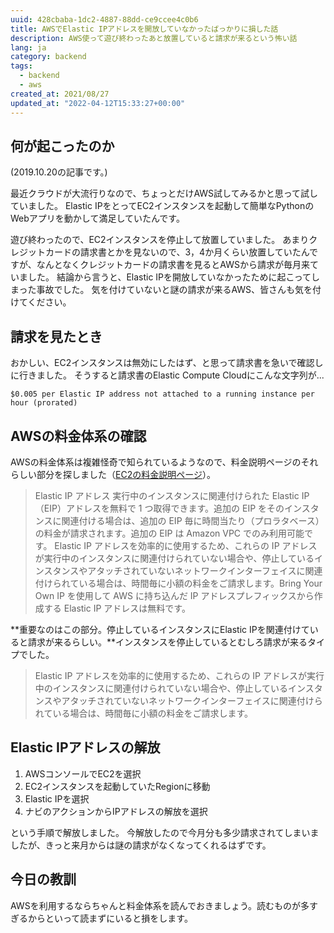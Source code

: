 ```yaml
---
uuid: 428cbaba-1dc2-4887-88dd-ce9ccee4c0b6
title: AWSでElastic IPアドレスを開放していなかったばっかりに損した話
description: AWS使って遊び終わったあと放置していると請求が来るという怖い話
lang: ja
category: backend
tags:
  - backend
  - aws
created_at: 2021/08/27
updated_at: "2022-04-12T15:33:27+00:00"
---
```


## 何が起こったのか

(2019.10.20の記事です。)

最近クラウドが大流行りなので、ちょっとだけAWS試してみるかと思って試していました。
Elastic IPをとってEC2インスタンスを起動して簡単なPythonのWebアプリを動かして満足していたんです。

遊び終わったので、EC2インスタンスを停止して放置していました。
あまりクレジットカードの請求書とかを見ないので、3，4か月くらい放置していたんですが、なんとなくクレジットカードの請求書を見るとAWSから請求が毎月来ていました。
結論から言うと、Elastic IPを開放していなかったために起こってしまった事故でした。
気を付けていないと謎の請求が来るAWS、皆さんも気を付けてください。

## 請求を見たとき

おかしい、EC2インスタンスは無効にしたはず、と思って請求書を急いで確認しに行きました。
そうすると請求書のElastic Compute Cloudにこんな文字列が...

```
$0.005 per Elastic IP address not attached to a running instance per hour (prorated)
```

## AWSの料金体系の確認

AWSの料金体系は複雑怪奇で知られているようなので、料金説明ページのそれらしい部分を探しました（[EC2の料金説明ページ](https://aws.amazon.com/jp/ec2/pricing/on-demand/)）。

> Elastic IP アドレス
> 実行中のインスタンスに関連付けられた Elastic IP（EIP）アドレスを無料で 1 つ取得できます。追加の EIP をそのインスタンスに関連付ける場合は、追加の EIP 毎に時間当たり（プロラタベース）の料金が請求されます。追加の EIP は Amazon VPC でのみ利用可能です。
> Elastic IP アドレスを効率的に使用するため、これらの IP アドレスが実行中のインスタンスに関連付けられていない場合や、停止しているインスタンスやアタッチされていないネットワークインターフェイスに関連付けられている場合は、時間毎に小額の料金をご請求します。Bring Your Own IP を使用して AWS に持ち込んだ IP アドレスプレフィックスから作成する Elastic IP アドレスは無料です。

**重要なのはこの部分。停止しているインスタンスにElastic IPを関連付けていると請求が来るらしい。**インスタンスを停止しているとむしろ請求が来るタイプでした。

> Elastic IP アドレスを効率的に使用するため、これらの IP アドレスが実行中のインスタンスに関連付けられていない場合や、停止しているインスタンスやアタッチされていないネットワークインターフェイスに関連付けられている場合は、時間毎に小額の料金をご請求します。

## Elastic IPアドレスの解放

1. AWSコンソールでEC2を選択
2. EC2インスタンスを起動していたRegionに移動
3. Elastic IPを選択
4. ナビのアクションからIPアドレスの解放を選択

という手順で解放しました。
今解放したので今月分も多少請求されてしまいましたが、きっと来月からは謎の請求がなくなってくれるはずです。

## 今日の教訓

AWSを利用するならちゃんと料金体系を読んでおきましょう。読むものが多すぎるからといって読まずにいると損をします。
